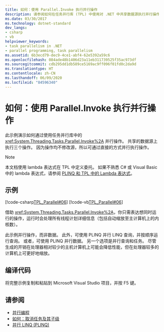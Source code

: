 ```yaml
---
title: 如何：使用 Parallel.Invoke 执行并行操作
description: 请参阅如何在任务并行库 (TPL) 中使用对 .NET 中共享数据源执行并行操作的 Parallel.Invoke 方法。
ms.date: 03/30/2017
ms.technology: dotnet-standard
dev_langs:
- csharp
- vb
helpviewer_keywords:
- task parallelism in .NET
- parallel programming, task parallelism
ms.assetid: 6b3ecd79-dec9-4ce1-abf4-62e5392a59c6
ms.openlocfilehash: 084ade48b1406d23a11eb311739525f35ac973df
ms.sourcegitcommit: cdb295dd1db589ce5169ac9ff096f01fd0c2da9d
ms.translationtype: HT
ms.contentlocale: zh-CN
ms.lasthandoff: 06/09/2020
ms.locfileid: "84596340"
---
```

# <a name="how-to-use-parallelinvoke-to-execute-parallel-operations"></a>如何：使用 Parallel.Invoke 执行并行操作

此示例演示如何通过使用任务并行库中的 <xref:System.Threading.Tasks.Parallel.Invoke%2A> 并行操作。 共享的数据源上执行三个操作。 因为操作均不修改源，所以可通过直接的方式并行执行操作。

> [!NOTE]
> 本文档使用 lambda 表达式在 TPL 中定义委托。 如果不熟悉 C# 或 Visual Basic 中的 lambda 表达式，请参阅 [PLINQ 和 TPL 中的 Lambda 表达式](lambda-expressions-in-plinq-and-tpl.md)。

## <a name="example"></a>示例

[!code-csharp[TPL_Parallel#06](../../../samples/snippets/csharp/VS_Snippets_Misc/tpl_parallel/cs/parallelinvoke.cs#06)]
[!code-vb[TPL_Parallel#06](../../../samples/snippets/visualbasic/VS_Snippets_Misc/tpl_parallel/vb/parallelinvoke.vb#06)]

借助 <xref:System.Threading.Tasks.Parallel.Invoke%2A>，你只需表达想同时运行的操作，运行时会处理所有线程计划详细信息（包括自动缩放至主计算机上的内核数）。

此示例并行操作，而非数据。 此外，可使用 PLINQ 并行 LINQ 查询，并按顺序运行查询。 或者，可使用 PLINQ 并行数据。 另一个选项是并行查询和任务。 尽管生成的开销在处理器相对较少的主机计算机上可能会降低性能，但在处理器较多的计算机上可更好地缩放。

## <a name="compile-the-code"></a>编译代码

将完整示例复制和粘贴到 Microsoft Visual Studio 项目，并按 F5 键。

## <a name="see-also"></a>请参阅

- [并行编程](index.md)
- [如何：取消任务及其子级](how-to-cancel-a-task-and-its-children.md)
- [并行 LINQ (PLINQ)](introduction-to-plinq.md)
